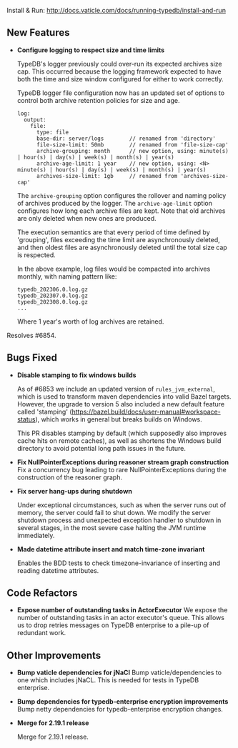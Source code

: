 Install & Run: http://docs.vaticle.com/docs/running-typedb/install-and-run


## New Features


- **Configure logging to respect size and time limits**

  TypeDB's logger previously could over-run its expected archives size cap. This occurred because the logging framework expected to have both the time and size window configured for either to work correctly.

  TypeDB logger file configuration now has an updated set of options to control both archive retention policies for size and age.
  ```
  log:
    output:
      file:
        type: file
        base-dir: server/logs        // renamed from 'directory'
        file-size-limit: 50mb        // renamed from 'file-size-cap'
        archive-grouping: month      // new option, using: minute(s) | hour(s) | day(s) | week(s) | month(s) | year(s)
        archive-age-limit: 1 year    // new option, using: <N> minute(s) | hour(s) | day(s) | week(s) | month(s) | year(s)
        archives-size-limit: 1gb     // renamed from 'archives-size-cap'
  ```

  The `archive-grouping` option configures the rollover and naming policy of archives produced by the logger.
  The `archive-age-limit` option configures how long each archive files are kept. Note that old archives are only deleted when new ones are produced.

  The execution semantics are that every period of time defined by 'grouping', files exceeding the time limit are asynchronously deleted, and then oldest files are asynchronously deleted until the total size cap is respected.

  In the above example, log files would be compacted into archives monthly, with naming pattern like:
  ```
  typedb_202306.0.log.gz
  typedb_202307.0.log.gz
  typedb_202308.0.log.gz
  ...
  ```

  Where 1 year's worth of log archives are retained.




Resolves #6854.



## Bugs Fixed

- **Disable stamping to fix windows builds**
  
  As of #6853 we include an updated version of `rules_jvm_external`, which is used to transform maven dependencies into valid Bazel targets. However, the upgrade to version 5 also included a new default feature called 'stamping' (https://bazel.build/docs/user-manual#workspace-status), which works in general but breaks builds on Windows.
  
  This PR disables stamping by default (which supposedly also improves cache hits on remote caches), as well as shortens the Windows build directory to avoid potential long path issues in the future.
  
  
- **Fix NullPointerExceptions during reasoner stream graph construction**
  Fix a concurrency bug leading to rare NullPointerExceptions during the construction of the reasoner graph.
  
  
- **Fix server hang-ups during shutdown**
  
  Under exceptional circumstances, such as when the server runs out of memory, the server could fail to shut down. We modify the server shutdown process and unexpected exception handler to shutdown in several stages, in the most severe case halting the JVM runtime immediately.
  
  
- **Made datetime attribute insert and match time-zone invariant**
  
  Enables the BDD tests to check timezone-invariance of inserting and reading datetime attributes.
  
  

## Code Refactors

- **Expose number of outstanding tasks in ActorExecutor**
  We expose the number of outstanding tasks in an actor executor's queue. This allows us to drop retries messages on TypeDB enterprise to a pile-up of redundant work.


## Other Improvements
  
  
- **Bump vaticle dependencies for jNaCl**
  Bump vaticle/dependencies to one which includes jNaCL. This is needed for tests in TypeDB enterprise. 
  
  
- **Bump dependencies for typedb-enterprise encryption improvements**
  Bump netty dependencies for typedb-enterprise encryption changes. 
  
  
- **Merge for 2.19.1 release**
  
  Merge for 2.19.1 release.
  
    
